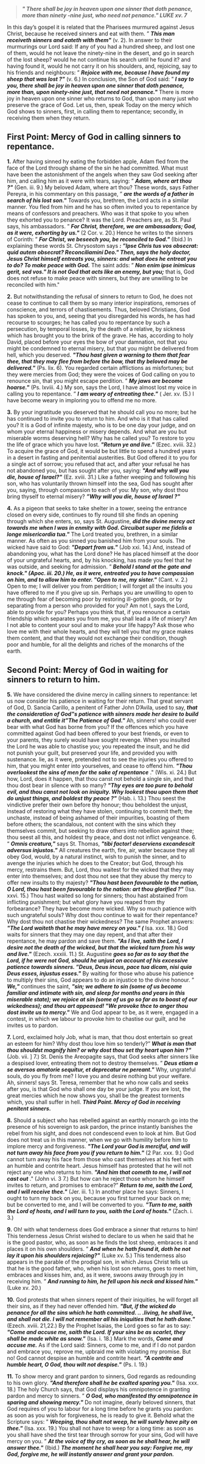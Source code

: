 
> **_" There shall be joy in heaven upon one sinner that doth penance, more than ninety -nine just, who need not penance." LUKE xv. 7_**

In this day’s gospel it is related that the Pharisees murmured against Jesus Christ, because he received sinners and eat with them. ” **_This man receiveth sinners and eateth with them"_** (v. 2). In answer to their murmurings our Lord said: If any of you had a hundred sheep, and lost one of them, would he not leave the ninety-nine in the desert, and go in search of the lost sheep? would he not continue his search until he found it? and having found it, would he not carry it on his shoulders, and, rejoicing, say to his friends and neighbours: ” **_Rejoice with me, because I have found my sheep that was lost ?"_** (v. 6.) In conclusion, the Son of God said: ” **_I say to you, there shall be joy in heaven upon one sinner that doth penance, more than, upon ninety-nine just, that need not penance."_** There is more joy in heaven upon one sinner who returns to God, than upon many just who preserve the grace of God. Let us, then, speak Today on the mercy which God shows to sinners, first, in calling them to repentance; secondly, in receiving them when they return.

## First Point: Mercy of God in calling sinners to repentance.

**1.** After having sinned hy eating the forbidden apple, Adam fled from the face of the Lord through shame of the sin he had committed. What must have been the astonishment of the angels when they saw God seeking after him, and calling him as it were with tears, saying: ” **_Adam, where art thou ?"_** (Gen. iii. 9.) My beloved Adam, where art thou? These words, says Father Pereyra, in his commentary on this passage, ” **_are the words of a father in search of his lost son."_** Towards you, brethren, the Lord acts in a similar manner. You fled from him and he has so often invited you to repentance by means of confessors and preachers. Who was it that spoke to you when they exhorted you to penance? It was the Lord. Preachers are, as St. Paul says, his ambassadors. ” **_For Christ, therefore, we are ambassadors; God, as it were, exhorting by us."_** (2 Cor. v. 20.) Hence he writes to the sinners of Corinth: ” **_For Christ, we beseech you, be reconciled to God."_** (Ibid.) In explaining these words St. Chrysostom says **_: ”Ipse Chris tus vos obsecrat: quid autem obsecrat? Reconciliamini Deo." Then, says the holy doctor, Jesus Christ himself entreats you, sinners: and what does he entreat you to do? To make peace with God._** The saint adds: ” **_Non enim ipse inimicus gerit, sed vos." It is not God that acts like an enemy, but you;_** that is, God does not refuse to make peace with sinners, but they are unwilling to be reconciled with him."

**2.** But notwithstanding the refusal of sinners to return to God, he does not cease to continue to call them by so many interior inspirations, remorses of conscience, and terrors of chastisements. Thus, beloved Christians, God has spoken to you, and, seeing that you disregarded his words, he has had recourse to scourges; he has called you to repentance by such a persecution, by temporal losses, by the death of a relative, by sickness which has brought you to the brink of the grave. He has, according to holy David, placed before your eyes the bow of your damnation, not that you might be condemned to eternal misery, but that you might be delivered from hell, which you deserved. **_"Thou hast given a warning to them that fear thee, that they may flee from before the bow, that thy beloved may be delivered."_** (Ps. lix. 6). You regarded certain afflictions as misfortunes; but they were mercies from God; they were the voices of God calling on you to renounce sin, that you might escape perdition. ” **_My jaws are become hoarse."_** (Ps. lxviii. 4.) My son, says the Lord, I have almost lost my voice in calling you to repentance. ” **_I am weary of entreating thee."_** ( Jer. xv. (5.) I have become weary in imploring you to offend me no more.

**3.** By your ingratitude you deserved that he should call you no more; but he has continued to invite you to return to him. And who is it that has called you? It is a God of infinite majesty, who is to be one day your judge, and on whom your eternal happiness or misery depends. And what are you but miserable worms deserving hell? Why has he called you? To restore to you the life of grace which you have lost. **_"Return ye and live."_** (Ezec. xviii. 32.) To acquire the grace of God, it would be but little to spend a hundred years in a desert in fasting and penitential austerities. But God offered it to you for a single act of sorrow; you refused that act, and after your refusal he has not abandoned you, but has sought after you, saying: **_"And why will you die, house of Israel?"_** (Ez. xviii. 31.) Like a father weeping and following his son, who has voluntarily thrown himself into the sea, God has sought after you, saying, through compassion to each of you: My son, why dost thou bring thyself to eternal misery? **_”Why will you die, house of Israel ?"_**

**4.** As a pigeon that seeks to take shelter in a tower, seeing the entrance closed on every side, continues to fly round till she finds an opening through which she enters, so, says St. Augustine, **_did the divine mercy act towards me when I was in enmity with God. Circuibat super me fidelis a longe misericordia tua."_** The Lord treated you, brethren, in a similar manner. As often as you sinned you banished him from your souls. The wicked have said to God: **_"Depart from us."_** (Job xxi. 14.) And, instead of abandoning you, what has the Lord done? He has placed himself at the door of your ungrateful hearts, and, by his knocking, has made you feel that he was outside, and seeking for admission. ” **_Behold I stand at the gate and knock." (Apoc. iii. 20.) He, as it were, entreated you to have compassion on him, and to allow him to enter. "Open to me, my sister."_** (Cant. v. 2.) Open to me; I will deliver you from perdition; I will forget all the insults you have offered to me if you give up sin. Perhaps you are unwilling to open to me through fear of becoming poor by restoring ill-gotten goods, or by separating from a person who provided for you? Am not I, says the Lord, able to provide for you? Perhaps you think that, if you renounce a certain friendship which separates you from me, you shall lead a life of misery? Am I not able to content your soul and to make your life happy? Ask those who love me with their whole hearts, and they will tell you that my grace makes them content, and that they would not exchange their condition, though poor and humble, for all the delights and riches of the monarchs of the earth.

## Second Point: Mercy of God in waiting for sinners to return to him.

**5.** We have considered the divine mercy in calling sinners to repentance: let us now consider his patience in waiting for their return. That great servant of God, D. Sancia Carillo, a penitent of Father John D’Avila, used to say, **_that the consideration of God‟s patience with sinners made her desire to build a church, and entitle it”The Patience of God."_** Ah, sinners! who could ever bear with what God has borne from you? If the offences which you have committed against God had been offered to your best friends, or even to your parents, they surely would have sought revenge. When you insulted the Lord he was able to chastise you; you repeated the insult, and he did not punish your guilt, but preserved your life, and provided you with sustenance. lie, as it were, pretended not to see the injuries you offered to him, that you might enter into yourselves, and cease to offend him. **_"Thou overlookest the sins of men for the sake of repentance_** ." (Wis. xi. 24.) But how, Lord, does it happen, that thou canst not behold a single sin, and that thou dost bear in silence with so many? **_"Thy eyes are too pure to behold evil, and thou canst not look on iniquity. Why lookest thou upon them that do unjust things, and boldest thy peace ?"_** (Hab. i. 13.) Thou seest the vindictive prefer their own before thy honour; thou beholdest the unjust, instead of restoring what they have stolen, continuing to commit theft; the unchaste, instead of being ashamed of their impurities, boasting of them before others; the scandalous, not content with the sins which they themselves commit, but seeking to draw others into rebellion against thee; thou seest all this, and holdest thy peace, and dost not inflict vengeance. 6. “ **_Omnis creatura,"_** says St. Thomas, **_"tibi factor! deserviens excandescit adversus injustos."_** All creatures the earth, fire, air, water because they all obey God, would, by a natural instinct, wish to punish the sinner, and to avenge the injuries which he does to the Creator; but God, through his mercy, restrains them. But, Lord, thou waitest for the wicked that they may enter into themselves; and dost thou not see that they abuse thy mercy to offer new insults to thy majesty? **_"Thou hast been favourable to the nation, O Lord, thou hast been favourable to the nation: art thou glorified ?"_** (Isa. xxvi. 15.) Thou hast waited so long for sinners; thou hast abstained from inflicting punishment; but what glory have you reaped from thy forbearance? They have become more wicked. Why so much patience with such ungrateful souls? Why dost thou continue to wait for their repentance? Why dost thou not chastise their wickedness? The same Prophet answers: **_"The Lord waiteth that he may have mercy on you." (_** Isa. xxx. 18.) God waits for sinners that they may one day repent, and that after their repentance, he may pardon and save them. **_"As I live, saith the Lord, I desire not the death of the wicked, but that the wicked turn from his way and live."_** (Ezech. xxxiii. 11.) St. Augustine **_goes so far as to say that the Lord, if he were not God, should he unjust on account of his excessive patience towards sinners. ”Deus, Deus incus, pace tua dicam, nisi quia Deus esses, injustus esses."_** By waiting for those who abuse his patience to multiply their sins, God appears to do an injustice to the divine honour. ” **_We,"_** continues the saint, **_"sin; we adhere to sin (some of us become familiar and intimate with sin, and sleep for months and years in this miserable state); we rejoice at sin (some of us go so far as to boast of our wickedness); and thou art appeased! "We provoke thce to anger thou dost invite us to mercy."_** We and God appear to be, as it were, engaged in a contest, in which we labour to provoke him to chastise our guilt, and he invites us to pardon.

**7.** Lord, exclaimed holy Job, what is man, that thou dost entertain so great an esteem for him? Why dost thou love him so tenderly?” **_What is man that thou shouldst magnify him? or why dost thou set thy heart upon him ?"_** (Job. vii. ] 7.) St. Denis the Areopagite says, that God seeks after sinners like a despised lover, entreating them not to destroy themselves. ” **_Deus etiam a se aversos amatorie sequitur, et deprecatur ne pereant."_** Why, ungrateful souls, do you fly from me? I love you and desire nothing but your welfare. Ah, sinners! says St. Teresa, remember that he who now calls and seeks after you, is that God who shall one day be your judge. If you are lost, the great mercies which he now shows you, shall be the greatest torments which, you shall suffer in hell.
  **_Third Point. Mercy of God in receiving penitent sinners._**

**8.** Should a subject who has rebelled against an earthly monarch go into the presence of his sovereign to ask pardon, the prince instantly banishes the rebel from his sight, and does not condescend even to look at him. But God does not treat us in this manner, when we go with humility before him to implore mercy and forgiveness. **_"The Lord your God is merciful, and will not turn away his face from you if you return to him."_** (2 Par. xxx. 9.) God cannot turn away his face from those who cast themselves at his feet with an humble and contrite heart. Jesus himself has protested that he will not reject any one who returns to him. **_"And him that cometh to me, I will not cast out_** ." (John vi. 3 7.) But how can he reject those whom he himself invites to return, and promises to embrace?” **_Return to me, saith the Lord, and I will receive thee."_** (Jer. iii. 1.) In another place he says: Sinners, I ought to turn my back on you, because you first turned your back on me; but be converted to me, and I will be converted to you. **_"Turn to me, saith the Lord of hosts, and I will turn to you, saith the Lord of hosts."_** (Zach. i. 3.)

**9.** Oh! with what tenderness does God embrace a sinner that returns to him! This tenderness Jesus Christ wished to declare to us when he said that he is the good pastor, who, as soon as he finds the lost sheep, embraces it and places it on his own shoulders. ” **_And when he hath found it, doth he not lay it upon his shoulders rejoicing?"_** (Luke xv. 5.) This tenderness also appears in the parable of the prodigal son, in which Jesus Christ tells us that he is the good father, who, when his lost son returns, goes to meet him, embraces and kisses him, and, as it were, swoons away through joy in receiving him. ” **_And running to him, he fell upon his neck and kissed him."_** (Luke xv. 20.)

**10.** God protests that when sinners repent of their iniquities, he will forget all their sins, as if they had never offended him. **_"But, if the wicked do penance for all the sins which he hath committed. .. .living, he shall live, and shall not die. I will not remember all his iniquities that he hath done."_** (Ezech. xviii. 21,22.) By the Prophet Isaias, the Lord goes so far as to say: **_"Come and accuse me, saith the Lord. If your sins be as scarlet, they shall be made white as snow."_** (Isa. i. 18.) Mark the words, **_Come and accuse me._** As if the Lord said: Sinners, come to me, and if I do not pardon and embrace you, reprove me, upbraid me with violating my promise. But no! God cannot despise an humble and contrite heart. **_"A contrite and humble heart, O God, thou wilt not despise."_** (Ps. l. 19.)

**11.** To show mercy and grant pardon to sinners, God regards as redounding to his own glory. **_"And therefore shall he be exalted sparing you."_** (Isa. xxx. 18.) The holy Church says, that God displays his omnipotence in granting pardon and mercy to sinners. ” **_O God, who manifested thy omnipotence in sparing and showing mercy."_** Do not imagine, dearly beloved sinners, that God requires of you to labour for a long time before he grants you pardon: as soon as you wish for forgiveness, he is ready to give it. Behold what the Scripture says: ” **_Weeping, thou shalt not weep, he will surely have pity on thee."_** (Isa. xxx. 19.) You shall not have to weep for a long time: as soon as you shall have shed the tirst tear through sorrow for your sins, God will have mercy on you. ” **_At the voice of thy cry, as soon as he shall hear, he will answer thee."_** (Ibid.) **_The moment he shall hear you say: Forgive me, my God, forgive me, he will instantly answer and grant your pardon._**

